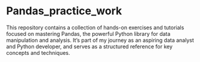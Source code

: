 # Pandas_practice_work
This repository contains a collection of hands-on exercises and tutorials focused on mastering Pandas, the powerful Python library for data manipulation and analysis. It’s part of my journey as an aspiring data analyst and Python developer, and serves as a structured reference for key concepts and techniques.

